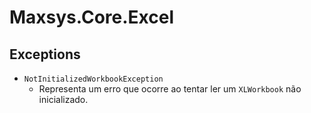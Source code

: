 # Maxsys.Core.Excel

## Exceptions
+ `NotInitializedWorkbookException`
	+ Representa um erro que ocorre ao tentar ler um `XLWorkbook` não inicializado.